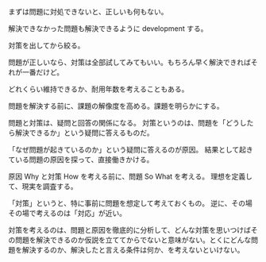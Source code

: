 まずは問題に対処できないと、正しいも何もない。

解決できなかった問題も解決できるように development する。

対策を出してから絞る。

問題が正しいなら、対策は全部試してみてもいい。もちろん早く解決できればそれが一番だけど。

どれくらい維持できるか、耐用年数を考えることもある。

問題を解決する前に、課題の解像度を高める。課題を明らかにする。

問題と対策は、疑問と回答の関係になる。
対策というのは、問題を「どうしたら解決できるか」という疑問に答えるものだ。

「なぜ問題が起きているのか」という疑問に答えるのが原因。
結果として起きている問題の原因を探って、直接働きかける。

原因 Why と対策 How を考える前に、問題 So What を考える。
理想を定義して、現実を調査する。

「対策」というと、特に事前に問題を想定して考えておくもの。
逆に、その場その場で考えるのは「対応」が近い。

対策を考えるのは、問題と原因を徹底的に分析して、どんな対策を思いつけばその問題を解決できるのか仮説を立ててからでないと意味がない。とくにどんな問題を解決するのか、解決したと言える条件は何か、を考えないといけない。

